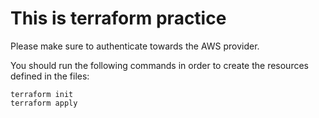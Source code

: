 # This is terraform practice

Please make sure to authenticate towards the AWS provider.

You should run the following commands in order to create the resources defined in the files:
```
terraform init
terraform apply
```